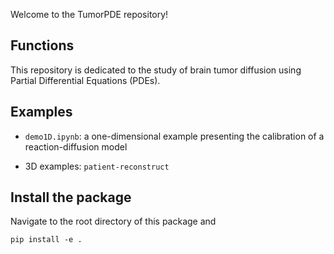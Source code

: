 Welcome to the TumorPDE repository!

## Functions

This repository is dedicated to the study of brain tumor diffusion using Partial Differential Equations (PDEs).

## Examples

- `demo1D.ipynb`: a one-dimensional example presenting the calibration of a reaction-diffusion model

- 3D examples: `patient-reconstruct`

## Install the package

Navigate to the root directory of this package and
```{shell}
pip install -e .
```